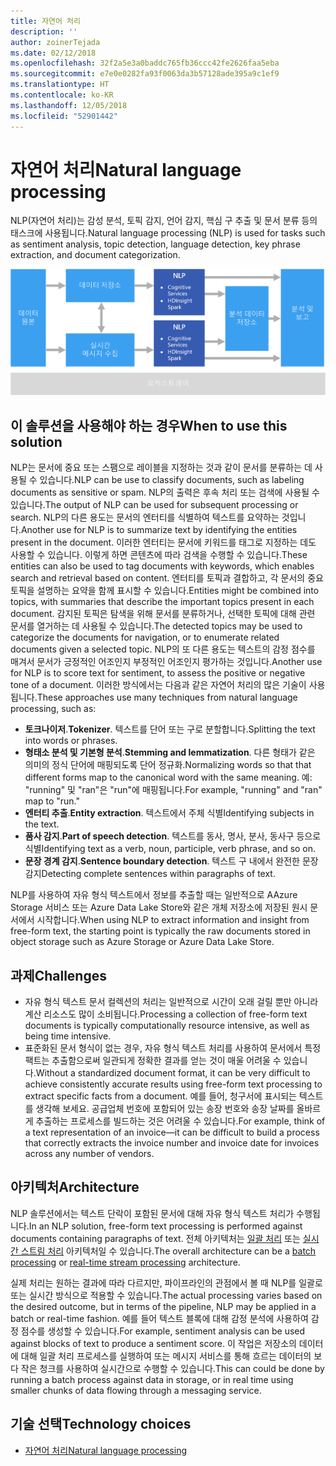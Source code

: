 ```yaml
---
title: 자연어 처리
description: ''
author: zoinerTejada
ms.date: 02/12/2018
ms.openlocfilehash: 32f2a5e3a0baddc765fb36ccc42fe2626faa5eba
ms.sourcegitcommit: e7e0e0282fa93f0063da3b57128ade395a9c1ef9
ms.translationtype: HT
ms.contentlocale: ko-KR
ms.lasthandoff: 12/05/2018
ms.locfileid: "52901442"
---
```

# <a name="natural-language-processing"></a><span data-ttu-id="3ab84-102">자연어 처리</span><span class="sxs-lookup"><span data-stu-id="3ab84-102">Natural language processing</span></span>

<span data-ttu-id="3ab84-103">NLP(자연어 처리)는 감성 분석, 토픽 감지, 언어 감지, 핵심 구 추출 및 문서 분류 등의 태스크에 사용됩니다.</span><span class="sxs-lookup"><span data-stu-id="3ab84-103">Natural language processing (NLP) is used for tasks such as sentiment analysis, topic detection, language detection, key phrase extraction, and document categorization.</span></span>

![](./images/nlp-pipeline.png)

## <a name="when-to-use-this-solution"></a><span data-ttu-id="3ab84-104">이 솔루션을 사용해야 하는 경우</span><span class="sxs-lookup"><span data-stu-id="3ab84-104">When to use this solution</span></span>

<span data-ttu-id="3ab84-105">NLP는 문서에 중요 또는 스팸으로 레이블을 지정하는 것과 같이 문서를 분류하는 데 사용될 수 있습니다.</span><span class="sxs-lookup"><span data-stu-id="3ab84-105">NLP can be use to classify documents, such as labeling documents as sensitive or spam.</span></span> <span data-ttu-id="3ab84-106">NLP의 출력은 후속 처리 또는 검색에 사용될 수 있습니다.</span><span class="sxs-lookup"><span data-stu-id="3ab84-106">The output of NLP can be used for subsequent processing or search.</span></span> <span data-ttu-id="3ab84-107">NLP의 다른 용도는 문서의 엔터티를 식별하여 텍스트를 요약하는 것입니다.</span><span class="sxs-lookup"><span data-stu-id="3ab84-107">Another use for NLP is to summarize text by identifying the entities present in the document.</span></span> <span data-ttu-id="3ab84-108">이러한 엔터티는 문서에 키워드를 태그로 지정하는 데도 사용할 수 있습니다. 이렇게 하면 콘텐츠에 따라 검색을 수행할 수 있습니다.</span><span class="sxs-lookup"><span data-stu-id="3ab84-108">These entities can also be used to tag documents with keywords, which enables search and retrieval based on content.</span></span> <span data-ttu-id="3ab84-109">엔터티를 토픽과 결합하고, 각 문서의 중요 토픽을 설명하는 요약을 함께 표시할 수 있습니다.</span><span class="sxs-lookup"><span data-stu-id="3ab84-109">Entities might be combined into topics, with summaries that describe the important topics present in each document.</span></span> <span data-ttu-id="3ab84-110">감지된 토픽은 탐색을 위해 문서를 분류하거나, 선택한 토픽에 대해 관련 문서를 열거하는 데 사용될 수 있습니다.</span><span class="sxs-lookup"><span data-stu-id="3ab84-110">The detected topics may be used to categorize the documents for navigation, or to enumerate related documents given a selected topic.</span></span> <span data-ttu-id="3ab84-111">NLP의 또 다른 용도는 텍스트의 감정 점수를 매겨서 문서가 긍정적인 어조인지 부정적인 어조인지 평가하는 것입니다.</span><span class="sxs-lookup"><span data-stu-id="3ab84-111">Another use for NLP is to score text for sentiment, to assess the positive or negative tone of a document.</span></span> <span data-ttu-id="3ab84-112">이러한 방식에서는 다음과 같은 자연어 처리의 많은 기술이 사용됩니다.</span><span class="sxs-lookup"><span data-stu-id="3ab84-112">These approaches use many techniques from natural language processing, such as:</span></span> 

- <span data-ttu-id="3ab84-113">**토크나이저**.</span><span class="sxs-lookup"><span data-stu-id="3ab84-113">**Tokenizer**.</span></span> <span data-ttu-id="3ab84-114">텍스트를 단어 또는 구로 분할합니다.</span><span class="sxs-lookup"><span data-stu-id="3ab84-114">Splitting the text into words or phrases.</span></span>
- <span data-ttu-id="3ab84-115">**형태소 분석 및 기본형 분석**.</span><span class="sxs-lookup"><span data-stu-id="3ab84-115">**Stemming and lemmatization**.</span></span> <span data-ttu-id="3ab84-116">다른 형태가 같은 의미의 정식 단어에 매핑되도록 단어 정규화.</span><span class="sxs-lookup"><span data-stu-id="3ab84-116">Normalizing words so that that different forms map to the canonical word with the same meaning.</span></span> <span data-ttu-id="3ab84-117">예: "running" 및 "ran"은 "run"에 매핑됩니다.</span><span class="sxs-lookup"><span data-stu-id="3ab84-117">For example, "running" and "ran" map to "run."</span></span> 
- <span data-ttu-id="3ab84-118">**엔터티 추출**.</span><span class="sxs-lookup"><span data-stu-id="3ab84-118">**Entity extraction**.</span></span> <span data-ttu-id="3ab84-119">텍스트에서 주체 식별</span><span class="sxs-lookup"><span data-stu-id="3ab84-119">Identifying subjects in the text.</span></span>
- <span data-ttu-id="3ab84-120">**품사 감지**.</span><span class="sxs-lookup"><span data-stu-id="3ab84-120">**Part of speech detection**.</span></span> <span data-ttu-id="3ab84-121">텍스트를 동사, 명사, 분사, 동사구 등으로 식별</span><span class="sxs-lookup"><span data-stu-id="3ab84-121">Identifying text as a verb, noun, participle, verb phrase, and so on.</span></span>
- <span data-ttu-id="3ab84-122">**문장 경계 감지**.</span><span class="sxs-lookup"><span data-stu-id="3ab84-122">**Sentence boundary detection**.</span></span> <span data-ttu-id="3ab84-123">텍스트 구 내에서 완전한 문장 감지</span><span class="sxs-lookup"><span data-stu-id="3ab84-123">Detecting complete sentences within paragraphs of text.</span></span>

<span data-ttu-id="3ab84-124">NLP를 사용하여 자유 형식 텍스트에서 정보를 추출할 때는 일반적으로 AAzure Storage 서비스 또는 Azure Data Lake Store와 같은 개체 저장소에 저장된 원시 문서에서 시작합니다.</span><span class="sxs-lookup"><span data-stu-id="3ab84-124">When using NLP to extract information and insight from free-form text, the starting point is typically the raw documents stored in object storage such as Azure Storage or Azure Data Lake Store.</span></span> 

## <a name="challenges"></a><span data-ttu-id="3ab84-125">과제</span><span class="sxs-lookup"><span data-stu-id="3ab84-125">Challenges</span></span>

- <span data-ttu-id="3ab84-126">자유 형식 텍스트 문서 컬렉션의 처리는 일반적으로 시간이 오래 걸릴 뿐만 아니라 계산 리소스도 많이 소비됩니다.</span><span class="sxs-lookup"><span data-stu-id="3ab84-126">Processing a collection of free-form text documents is typically computationally resource intensive, as well as being time intensive.</span></span>
- <span data-ttu-id="3ab84-127">표준화된 문서 형식이 없는 경우, 자유 형식 텍스트 처리를 사용하여 문서에서 특정 팩트는 추출함으로써 일관되게 정확한 결과를 얻는 것이 매울 어려울 수 있습니다.</span><span class="sxs-lookup"><span data-stu-id="3ab84-127">Without a standardized document format, it can be very difficult to achieve consistently accurate results using free-form text processing to extract specific facts from a document.</span></span> <span data-ttu-id="3ab84-128">예를 들어, 청구서에 표시되는 텍스트를 생각해 보세요. 공급업체 번호에 포함되어 있는 송장 번호와 송장 날짜를 올바르게 추출하는 프로세스를 빌드하는 것은 어려울 수 있습니다.</span><span class="sxs-lookup"><span data-stu-id="3ab84-128">For example, think of a text representation of an invoice&mdash;it can be difficult to build a process that correctly extracts the invoice number and invoice date for invoices across any number of vendors.</span></span>

## <a name="architecture"></a><span data-ttu-id="3ab84-129">아키텍처</span><span class="sxs-lookup"><span data-stu-id="3ab84-129">Architecture</span></span>

<span data-ttu-id="3ab84-130">NLP 솔루션에서는 텍스트 단락이 포함된 문서에 대해 자유 형식 텍스트 처리가 수행됩니다.</span><span class="sxs-lookup"><span data-stu-id="3ab84-130">In an NLP solution, free-form text processing is performed against documents containing paragraphs of text.</span></span> <span data-ttu-id="3ab84-131">전체 아키텍처는 [일괄 처리](../big-data/batch-processing.md) 또는 [실시간 스트림 처리](../big-data/real-time-processing.md) 아키텍처일 수 있습니다.</span><span class="sxs-lookup"><span data-stu-id="3ab84-131">The overall architecture can be a [batch processing](../big-data/batch-processing.md) or [real-time stream processing](../big-data/real-time-processing.md) architecture.</span></span>

<span data-ttu-id="3ab84-132">실제 처리는 원하는 결과에 따라 다르지만, 파이프라인의 관점에서 볼 때 NLP를 일괄로 또는 실시간 방식으로 적용할 수 있습니다.</span><span class="sxs-lookup"><span data-stu-id="3ab84-132">The actual processing varies based on the desired outcome, but in terms of the pipeline, NLP may be applied in a batch or real-time fashion.</span></span> <span data-ttu-id="3ab84-133">예를 들어 텍스트 블록에 대해 감정 분석에 사용하여 감정 점수를 생성할 수 있습니다.</span><span class="sxs-lookup"><span data-stu-id="3ab84-133">For example, sentiment analysis can be used against blocks of text to produce a sentiment score.</span></span> <span data-ttu-id="3ab84-134">이 작업은 저장소의 데이터에 대해 일괄 처리 프로세스를 실행하여 또는 메시지 서비스를 통해 흐르는 데이터의 보다 작은 청크를 사용하여 실시간으로 수행할 수 있습니다.</span><span class="sxs-lookup"><span data-stu-id="3ab84-134">This can could be done by running a batch process against data in storage, or in real time using smaller chunks of data flowing through a messaging service.</span></span>

## <a name="technology-choices"></a><span data-ttu-id="3ab84-135">기술 선택</span><span class="sxs-lookup"><span data-stu-id="3ab84-135">Technology choices</span></span>

- [<span data-ttu-id="3ab84-136">자연어 처리</span><span class="sxs-lookup"><span data-stu-id="3ab84-136">Natural language processing</span></span>](../technology-choices/natural-language-processing.md)